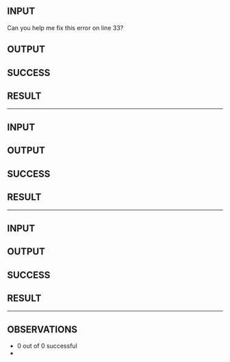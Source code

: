 ## INPUT
Can you help me fix this error on line 33?

## OUTPUT


## SUCCESS


## RESULT


-----

## INPUT


## OUTPUT


## SUCCESS


## RESULT


-----

## INPUT


## OUTPUT


## SUCCESS


## RESULT


-----

## OBSERVATIONS
* 0 out of 0 successful
* 